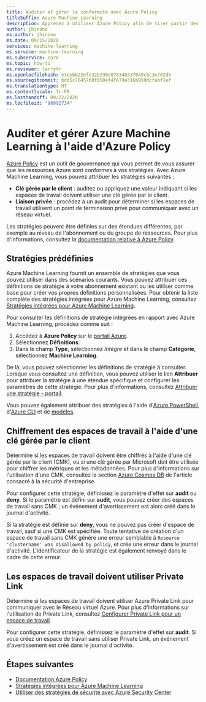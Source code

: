 ```yaml
---
title: Auditer et gérer la conformité avec Azure Policy
titleSuffix: Azure Machine Learning
description: Apprenez à utiliser Azure Policy afin de tirer partir des stratégies intégrées pour Azure Machine Learning.
author: jhirono
ms.author: jhirono
ms.date: 09/15/2020
services: machine-learning
ms.service: machine-learning
ms.subservice: core
ms.topic: how-to
ms.reviewer: larryfr
ms.openlocfilehash: e7eebb22efe32b290e078348337049c6c3e762db
ms.sourcegitcommit: bdd5c76457b0f0504f4f679a316b959dcfabf1ef
ms.translationtype: HT
ms.contentlocale: fr-FR
ms.lasthandoff: 09/22/2020
ms.locfileid: "90992734"
---
```

# <a name="audit-and-manage-azure-machine-learning-using-azure-policy"></a>Auditer et gérer Azure Machine Learning à l'aide d'Azure Policy

[Azure Policy](/azure/governance/policy) est un outil de gouvernance qui vous permet de vous assurer que les ressources Azure sont conformes à vos stratégies. Avec Azure Machine Learning, vous pouvez attribuer les stratégies suivantes :

* **Clé gérée par le client** : auditez ou appliquez une valeur indiquant si les espaces de travail doivent utiliser une clé gérée par le client.
* **Liaison privée** : procédez à un audit pour déterminer si les espaces de travail utilisent un point de terminaison privé pour communiquer avec un réseau virtuel.

Les stratégies peuvent être définies sur des étendues différentes, par exemple au niveau de l'abonnement ou du groupe de ressources. Pour plus d'informations, consultez la [documentation relative à Azure Policy](/azure/governance/policy/overview).

## <a name="built-in-policies"></a>Stratégies prédéfinies

Azure Machine Learning fournit un ensemble de stratégies que vous pouvez utiliser dans des scénarios courants. Vous pouvez attribuer ces définitions de stratégie à votre abonnement existant ou les utiliser comme base pour créer vos propres définitions personnalisées. Pour obtenir la liste complète des stratégies intégrées pour Azure Machine Learning, consultez [Stratégies intégrées pour Azure Machine Learning](/azure/governance/policy/samples/built-in-policies#machine-learning).

Pour consulter les définitions de stratégie intégrées en rapport avec Azure Machine Learning, procédez comme suit :

1. Accédez à __Azure Policy__ sur le [portail Azure](https://portal.azure.com).
1. Sélectionnez __Définitions__.
1. Dans le champ __Type__, sélectionnez _Intégré_ et dans le champ __Catégorie__, sélectionnez __Machine Learning__.

De là, vous pouvez sélectionner les définitions de stratégie à consulter. Lorsque vous consultez une définition, vous pouvez utiliser le lien __Attribuer__ pour attribuer la stratégie à une étendue spécifique et configurer les paramètres de cette stratégie. Pour plus d'informations, consultez [Attribuer une stratégie - portail](/azure/governance/policy/assign-policy-portal).

Vous pouvez également attribuer des stratégies à l'aide d'[Azure PowerShell](/azure/governance/policy/assign-policy-powershell), d'[Azure CLI](https://docs.microsoft.com/azure/governance/policy/assign-policy-azurecli) et de [modèles](/azure/governance/policy/assign-policy-template).

## <a name="workspaces-encryption-with-customer-managed-key"></a>Chiffrement des espaces de travail à l'aide d'une clé gérée par le client

Détermine si les espaces de travail doivent être chiffrés à l'aide d'une clé gérée par le client (CMK), ou si une clé gérée par Microsoft doit être utilisée pour chiffrer les métriques et les métadonnées. Pour plus d'informations sur l'utilisation d'une CMK, consultez la section [Azure Cosmos DB](concept-enterprise-security.md#azure-cosmos-db) de l'article consacré à la sécurité d'entreprise.

Pour configurer cette stratégie, définissez le paramètre d'effet sur __audit__ ou __deny__. Si le paramètre est défini sur __audit__, vous pouvez créer des espaces de travail sans CMK ; un événement d'avertissement est alors créé dans le journal d'activité.

Si la stratégie est définie sur __deny__, vous ne pouvez pas créer d'espace de travail, sauf si une CMK est spécifiée. Toute tentative de création d'un espace de travail sans CMK génère une erreur semblable à `Resource 'clustername' was disallowed by policy`, et crée une erreur dans le journal d'activité. L'identificateur de la stratégie est également renvoyé dans le cadre de cette erreur.

## <a name="workspaces-should-use-private-link"></a>Les espaces de travail doivent utiliser Private Link

Détermine si les espaces de travail doivent utiliser Azure Private Link pour communiquer avec le Réseau virtuel Azure. Pour plus d'informations sur l'utilisation de Private Link, consultez [Configurer Private Link pour un espace de travail](how-to-configure-private-link.md).

Pour configurer cette stratégie, définissez le paramètre d'effet sur __audit__. Si vous créez un espace de travail sans utiliser Private Link, un événement d'avertissement est créé dans le journal d'activité.

## <a name="next-steps"></a>Étapes suivantes

* [Documentation Azure Policy](/azure/governance/policy/overview)
* [Stratégies intégrées pour Azure Machine Learning](policy-reference.md)
* [Utiliser des stratégies de sécurité avec Azure Security Center](/azure/security-center/tutorial-security-policy)